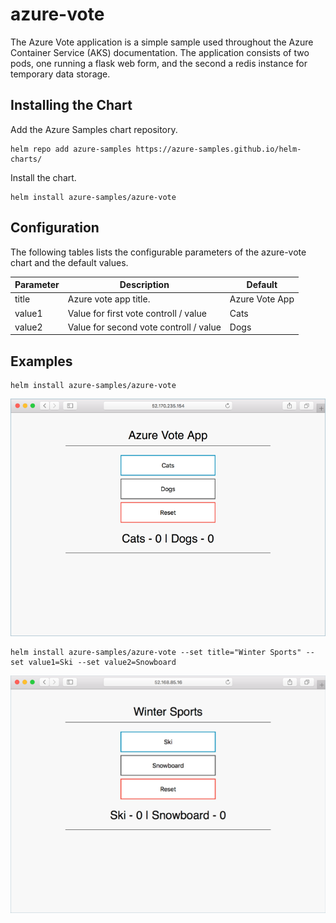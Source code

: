 # azure-vote

The Azure Vote application is a simple sample used throughout the Azure Container Service (AKS) documentation. The application consists of two pods, one running a flask web form, and the second a redis instance for temporary data storage.

## Installing the Chart

Add the Azure Samples chart repository.

```
helm repo add azure-samples https://azure-samples.github.io/helm-charts/
```

Install the chart.

```
helm install azure-samples/azure-vote
```


## Configuration

The following tables lists the configurable parameters of the azure-vote chart and the default values.

| Parameter | Description | Default |
|---|---|---|
| title | Azure vote app title. | Azure Vote App |
| value1 | Value for first vote controll / value | Cats |
| value2 | Value for second vote controll / value | Dogs |

## Examples

```
helm install azure-samples/azure-vote
```

![azure-vote cats and dogs](images/vote1.png)

```
helm install azure-samples/azure-vote --set title="Winter Sports" --set value1=Ski --set value2=Snowboard
```

![azure-vote ski and snowboard](images/vote2.png)


